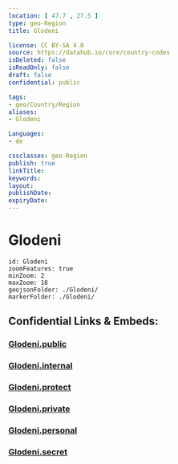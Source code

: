 ```yaml
---
location: [ 47.7 , 27.5 ] 
type: geo-Region
title: Glodeni

license: CC BY-SA 4.0
source: https://datahub.io/core/country-codes
isDeleted: false
isReadOnly: false
draft: false
confidential: public

tags:
- geo/Country/Region
aliases:
- Glodeni

Languages:
- de

cssclasses: geo-Region
publish: true
linkTitle: 
keywords: 
layout: 
publishDate: 
expiryDate: 
---
```


# Glodeni

```leaflet
id: Glodeni
zoomFeatures: true 
minZoom: 2 
maxZoom: 18
geojsonFolder: ./Glodeni/
markerFolder: ./Glodeni/
```


## Confidential Links & Embeds: 

### [Glodeni.public](/_public/\Earth\Continent\Europe\Europe~East\Moldova\Districts~MoldovaGlodeni.public.md) 

### [Glodeni.internal](/_internal/\Earth\Continent\Europe\Europe~East\Moldova\Districts~MoldovaGlodeni.internal.md) 

### [Glodeni.protect](/_protect/\Earth\Continent\Europe\Europe~East\Moldova\Districts~MoldovaGlodeni.protect.md) 

### [Glodeni.private](/_private/\Earth\Continent\Europe\Europe~East\Moldova\Districts~MoldovaGlodeni.private.md) 

### [Glodeni.personal](/_personal/\Earth\Continent\Europe\Europe~East\Moldova\Districts~MoldovaGlodeni.personal.md) 

### [Glodeni.secret](/_secret/\Earth\Continent\Europe\Europe~East\Moldova\Districts~MoldovaGlodeni.secret.md)

